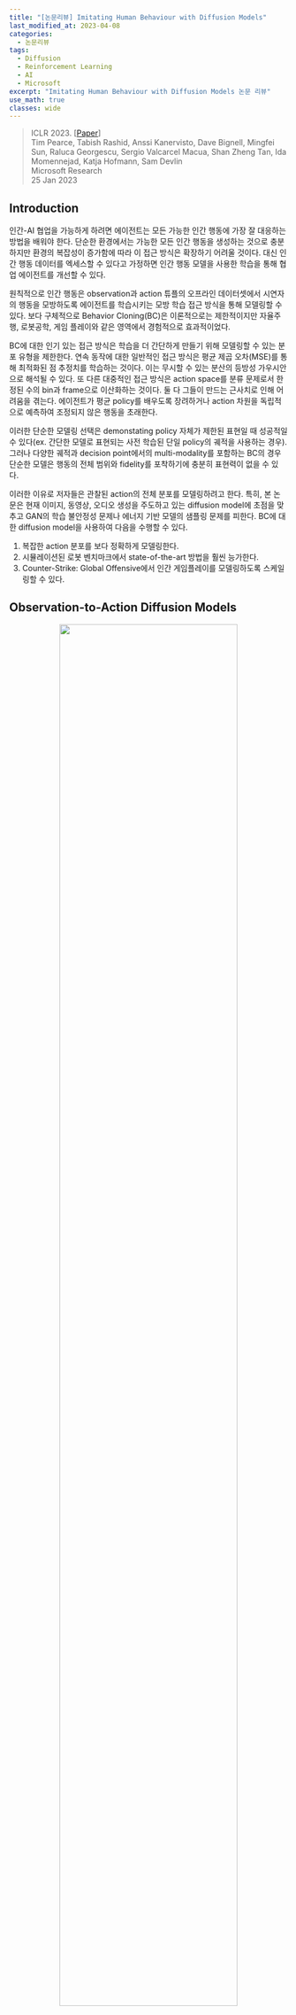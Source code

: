 ```yaml
---
title: "[논문리뷰] Imitating Human Behaviour with Diffusion Models"
last_modified_at: 2023-04-08
categories:
  - 논문리뷰
tags:
  - Diffusion
  - Reinforcement Learning
  - AI
  - Microsoft
excerpt: "Imitating Human Behaviour with Diffusion Models 논문 리뷰"
use_math: true
classes: wide
---
```


> ICLR 2023. [[Paper](https://arxiv.org/abs/2301.10677)]  
> Tim Pearce, Tabish Rashid, Anssi Kanervisto, Dave Bignell, Mingfei Sun, Raluca Georgescu, Sergio Valcarcel Macua, Shan Zheng Tan, Ida Momennejad, Katja Hofmann, Sam Devlin  
> Microsoft Research  
> 25 Jan 2023  

## Introduction
인간-AI 협업을 가능하게 하려면 에이전트는 모든 가능한 인간 행동에 가장 잘 대응하는 방법을 배워야 한다. 단순한 환경에서는 가능한 모든 인간 행동을 생성하는 것으로 충분하지만 환경의 복잡성이 증가함에 따라 이 접근 방식은 확장하기 어려울 것이다. 대신 인간 행동 데이터를 엑세스할 수 있다고 가정하면 인간 행동 모델을 사용한 학습을 통해 협업 에이전트를 개선할 수 있다. 

원칙적으로 인간 행동은 observation과 action 튜플의 오프라인 데이터셋에서 시연자의 행동을 모방하도록 에이전트를 학습시키는 모방 학습 접근 방식을 통해 모델링할 수 있다. 보다 구체적으로 Behavior Cloning(BC)은 이론적으로는 제한적이지만 자율주행, 로봇공학, 게임 플레이와 같은 영역에서 경험적으로 효과적이었다. 

BC에 대한 인기 있는 접근 방식은 학습을 더 간단하게 만들기 위해 모델링할 수 있는 분포 유형을 제한한다. 연속 동작에 대한 일반적인 접근 방식은 평균 제곱 오차(MSE)를 통해 최적화된 점 추정치를 학습하는 것이다. 이는 무시할 수 있는 분산의 등방성 가우시안으로 해석될 수 있다. 또 다른 대중적인 접근 방식은 action space를 분류 문제로서 한정된 수의 bin과 frame으로 이산화하는 것이다. 둘 다 그들이 만드는 근사치로 인해 어려움을 겪는다. 에이전트가 평균 policy를 배우도록 장려하거나 action 차원을 독립적으로 예측하여 조정되지 않은 행동을 초래한다. 

이러한 단순한 모델링 선택은 demonstating policy 자체가 제한된 표현일 때 성공적일 수 있다(ex. 간단한 모델로 표현되는 사전 학습된 단일 policy의 궤적을 사용하는 경우). 그러나 다양한 궤적과 decision point에서의 multi-modality를 포함하는 BC의 경우 단순한 모델은 행동의 전체 범위와 fidelity를 포착하기에 충분히 표현력이 없을 수 있다. 

이러한 이유로 저자들은 관찰된 action의 전체 분포를 모델링하려고 한다. 특히, 본 논문은 현재 이미지, 동영상, 오디오 생성을 주도하고 있는 diffusion model에 초점을 맞추고 GAN의 학습 불안정성 문제나 에너지 기반 모델의 샘플링 문제를 피한다. BC에 대한 diffusion model을 사용하여 다음을 수행할 수 있다. 

1. 복잡한 action 분포를 보다 정확하게 모델링한다. 
2. 시뮬레이션된 로봇 벤치마크에서 state-of-the-art 방법을 훨씬 능가한다. 
3. Counter-Strike: Global Offensive에서 인간 게임플레이를 모델링하도록 스케일링할 수 있다. 

## Observation-to-Action Diffusion Models
<center><img src='{{"/assets/img/diffusion-bc/diffusion-bc-fig1.PNG" | relative_url}}' width="80%"></center>

### 1. Diffusion Model Overview
Diffusion mode은 Gaussian noise를 반복적인 방식으로 일부 대상 분포에 매핑하는 생성 모델이며, 선택적으로 일부 컨텍스트로 컨디셔닝할 수 있다. $a_T \sim \mathcal{N} (0, I)$부터 시작하여 시퀀스 $a_{T -1}, a_{T -2}, \cdots, a_0$은 깨끗한 샘플인 $a_0$과 함께 각각 이전 버전의 약간 denoise된 버전으로 예측된다. 여기서 $T$는 denoising step의 총 수이다. 

본 논문은 [DDPM](https://kimjy99.github.io/논문리뷰/ddpm)을 사용한다. 학습 중에 noisy한 입력은 다음과 같이 생성될 수 있다. 

$$
\begin{equation}
a_\tau = \sqrt{\vphantom{1} \bar{\alpha}_\tau} a + \sqrt{1 - \bar{\alpha}_\tau} z
\end{equation}
$$

$z \sim \mathcal{N}(0, I)$은 random noise이고, $\bar{\alpha}_\tau$는 분산 schedule이다. 신경망 $\epsilon(\cdot)$은 다음을 최소화하여 입력에 추가된 noise를 예측하도록 학습된다.

$$
\begin{equation}
\mathcal{L}_\textrm{DDPM} := \mathbb{E}_{o, a, \tau, z} [\| \epsilon(o, a_\tau, \tau) - z \|_2^2] \\
o, a \sim \mathcal{D}, \quad \tau \sim \mathcal{U}[1,T]
\end{equation}
$$

샘플링 시, 추가 분산 schedule 파라미터 $\alpha_\tau$와 $\sigma_\tau$와 함께 입력은 반복적으로 denoise된다.

$$
\begin{equation}
a_{\tau - 1} = \frac{1}{\sqrt{\alpha_\tau}} \bigg( a_\tau - \frac{1 - \alpha_\tau}{\sqrt{1 - \bar{\alpha}_\tau}} \epsilon (o, a_\tau, \tau) \bigg)  + \sigma_\tau z
\end{equation}
$$

### 2. Architectural Design
Observation-to-action diffusion model의 신경망 아키텍처는 noisy한 action $a_{\tau-1} \in \mathbb{R}^{\vert a \vert}$, timestep $\tau$, observation $o$를 입력으로 받고, 예측된 noise mask $\hat{z} \in \mathbb{R}^{\vert a \vert}$을 출력한다. 

U-Net은 text-to-image diffusion model의 표준 구성 요소가 되었지만 U-Net의 사용은 큰 공간적 입력과 출력에만 의미가 있으며 적당한 차원의 action 벡터 생성이 필요하다. 따라서 다양한 복잡성을 지닌 세 가지 아키텍처를 설명한다. 

#### Basic MLP
이 아키텍처는 모든 관련 입력을 직접 concat한다 ($[a_{\tau-1}, o, \tau]$). 이 입력은 MLP에 입력돤다. 

#### MLP Sieve
3개의 인코딩 네트워크를 사용하여 observation, timestep, action의 임베딩을 생성한다

$$
\begin{equation}
o^e, t^e, a_{\tau-1}^e \in \mathbb{R}^\textrm{embed dim}
\end{equation}
$$

이들은 denoising network에 대한 입력으로 함께 concat된다 ($[o^e, t^e, a_{\tau-1}^e]$). Denoising network는 residual skip connection이 있고 timestep $\tau$와 action $a_{\tau-1}$이 각 hidden layer 후에 반복적으로 concat되는 fully-connected 아키텍처이다. 더 긴 observation 기록을 포함하기 위해 이전 observation이 동일한 임베딩 네트워크를 통과하고 임베딩이 함께 concat된다. 

#### Transformer
MLP Sieve와 같은 임베딩이 생성된다. 그런 다음 multi-head attention 아키텍처가 denoising network로 사용된다. 최소 3개의 토큰 $o^e$, $t^e$, $a_{\tau - 1}^e$가 입력으로 사용되며 이는 더 긴 observation 기록을 포함하도록 확장될 수 있다 (diffusion process가 Markovian이기 때문에 현재 $t^e$, $a_{\tau-1}^e$만 필요함).

#### Sampling rate
MLP Sieve와 Transformer는 신중하게 설계되어 observation 인코더가 denoising network와 분리된다. 테스트 시 이는 observation 인코더에 대해 단일 forward pass만 필요하고 더 가벼운 denoising network를 통해 여러 forward pass가 실행됨을 의미한다. 그 결과 샘플링 시간을 관리할 수 있다. 

### 3. Why Classifier-Free Guidance Fails
Classifier-Free Guidance(CFG)는 text-to-image model의 핵심 요소가 되어 이미지의 전형성(typicality)과 다양성을 trade-off할 수 있다. CFG에서 신경망은 conditional 및 unconditional 생성 모델로 학습된다. 샘플링 중에 'guidance weight' $w$를 도입하여 일부 컨텍스트(여기서는 $o$)에 따라 예측에 더 높은 가중치($w > 0$)를 부여하고 unconditional 예측에 음의 가중치를 부여한다. 

$$
\begin{equation}
\hat{z}_\tau = (1 + w) \epsilon_\textrm{cond.} (a_{\tau-1}, o, \tau) - w \epsilon_\textrm{uncond.} (a_{\tau-1}, \tau)
\end{equation}
$$

CFG는 $w$가 클수록 다양성을 희생시키면서 더 높은 likelihood의 궤적을 생성하므로 순차적 설정에서 유익할 것이라고 예상할 수 있다. 놀랍게도 저자들은 CFG가 실제로 덜 일반적인 궤적을 조장하고 성능을 저하시킬 수 있음을 발견했다. 

<center><img src='{{"/assets/img/diffusion-bc/diffusion-bc-fig3.PNG" | relative_url}}' width="75%"></center>
<br>
위 그림에서 다양한 guidance 강도 $w$에서 claw machine game에 대한 $\hat{p}(a \vert o)$를 시각화한다. CFG의 해석은 암시적 classifier $p(o \vert a)$를 최대화하는 action의 샘플링을 권장한다는 것이다. 따라서 CFG는 특정 observation에 고유한 action을 선택하도록 권장한다. 이는 text-to-image model에 유용하지만, 순차적 환경에서는 일부 observation과 쌍을 이루는 덜 일반적인 action을 선호하여 에이전트가 likelihood가 높은 action을 거부하게 된다. 

### 4. Reliable Sampling Schemes
Text-to-image diffusion에서는 일반적으로 여러 샘플이 병렬로 생성되어 사용자가 좋아하는 것을 선택하고 모든 실패를 무시할 수 있다. 그러나 observation-to-action diffusion model을 roll-out할 때 이러한 수동 스크리닝은 실현 가능하지 않다. Roll-out 중에 잘못된 action이 선택될 수 있는 위험이 남아 있으며, 이로 인해 에이전트가 out-of-distribution 상태로 보내질 수 있다. 따라서 저자들은 샘플링 중에 likelihood가 더 높은 action을 장려하여 이 스크리닝 프로세스를 반영하는 Diffusion BC의 변형으로 'Diffusion-X'와 'Diffusion-KDE'를 제안한다. 두 방법 모두 학습 절차는 변경되지 않는다 (모델의 조건부 버전만 필요함).

#### Diffusion-X
샘플링 프로세스는 $T$ timestep에 대해 정상적으로 실행된다. 그런 다음 timestep이 고정되고 $\tau = 1$이고 추가 denoising iteration이 $M$ timestep 동안 계속 실행된다. 이것의 이면에 있는 직관은 샘플이 더 높은 likelihood 영역으로 계속 이동한다는 것이다. 

#### Diffusion-KDE
평소와 같이 diffusion model에서 여러 action 샘플을 생성한다 (병렬로 수행할 수 있음). 모든 샘플에 간단한 kernel-density estimator (KDE)를 적용하고 각각의 likelihood를 점수화한다. Likelihood가 가장 높은 action을 선택한다. 

<center><img src='{{"/assets/img/diffusion-bc/diffusion-bc-fig4.PNG" | relative_url}}' width="85%"></center>
<br>
이러한 샘플링 수정의 효과는 위 그림에 설명되어 있다. Diffusion BC는 실제 $p(a \vert o)$ 영역을 벗어나는 소수의 action을 생성하지만 Diffusion-X와 Diffusion-KDE는 이러한 잘못된 action을 방지한다. 그림의 두 가지 고유한 모드는 두 가지 샘플링 방법 모두에 의해 복구되어 각 모드 내의 다양성이 감소하더라도 multimodality가 손상되지 않음을 나타낸다. 

## Experiments
- Baselines
  - MSE: 모델을 MSE로 학습
  - Discretised: 각 action 차원을 20개의 균등한 bin으로 discretise한 다음 cross-entropy로 독립적으로 학습
  - K-means: 모든 action에서 먼저 K-means를 실행하여 $K$개의 후보 action들을 생성하고, action들을 가장 가까운 bin으로 discretise한 다음 cross-entropy로 독립적으로 학습
  - K-means+Residual: K-means에 추가로 각 bin 예측에 연속적인 residual을 MSE로 학습

### 1. Learning Robotic Control from Human Demonstration
이 환경에서 에이전트는 시뮬레이션된 주방 내부에서 로봇 팔을 제어한다. 전자레인지를 열거나 스토브를 켜는 등 관심 있는 7가지 task를 수행할 수 있다. 데모 데이터셋에는 566개의 궤적이 포함되어 있다. 이들은 인간의 움직임이 로봇 관절 작동으로 변환되는 가상 현실 설정을 사용하여 수집되었다. 각 데모 궤적은 4개의 미리 결정된 task을 수행했다. 대략 동일한 비율로 데이터셋에 25개의 서로 다른 task 시퀀스가 있다. 

Kitchen environment의 observation space는 물체의 위치와 로봇 관절에 대한 정보를 포함하는 연속적인 30차원 벡터이다. Action space는 관절 작동의 연속적인 9차원 벡터이다. 모든 모델은 에이전트가 속도를 추론할 수 있도록 이전 두 observation 값을 입력으로 받는다. Diffusion model의 경우 $T = 50$으로 설정한다. 

Kitchen environment은 여러 가지 이유로 어렵다. 

1. Action 차원 간에 강력한 (때로는 비선형적인) 상관관계가 존재한다.
2. 에이전트가 다음에 완료할 task를 선택하는 시점과 완료 방법에 있어서 $p(a \vert o)$에는 multimodality가 있다. 

#### Main Results
다음은 로봇 제어 결과를 나타낸 표이다. 

<center><img src='{{"/assets/img/diffusion-bc/diffusion-bc-table1.PNG" | relative_url}}' width="100%"></center>
<br>
다음은 kitchen task에서 로봇 제어를 완료하는 데 걸리는 시간을 나타낸 그래프이다. 색칠된 부분은 인간 시연을 나타낸 것이고, 왼쪽은 MSE Transformer, 오른쪽은 Diffusion-X Transformer의 결과이다. 

<center><img src='{{"/assets/img/diffusion-bc/diffusion-bc-fig5.PNG" | relative_url}}' width="100%"></center>

#### Classifier Free Guidance Analysis
다음은 Diffusion BC에 대한 CFG의 효과를 나타낸 표이다.

<center><img src='{{"/assets/img/diffusion-bc/diffusion-bc-table2.PNG" | relative_url}}' width="75%"></center>
<br>
Guidance가 없을 때($w = 0$)보다 강력한 guidance가 있을 때 ($w = 8$) 완료율이 크게 떨어지는 것을 볼 수 있다. 한편, CFG는 첫번째 task로 Bottom Burner를 선택하는 데 강한 bias를 생성한다. 이는 인간 시연자가 시간의 10%만 Bottom Burner를 선택하지만 CFG가 강해지면 25%까지 증가하여 CFG가 덜 일반적인 궤적을 권장함을 보여준다. 

### 2. Modelling Human Gameplay in a Video Game
저자들은 추가로 ['Counter-Strike: Global Offensive' (CSGO) 환경](https://github.com/TeaPearce/Counter-Strike_Behavioural_Cloning)에서 본 논문의 모델을 테스트하였다. 저자들은 'aim train' 환경을 사용하였다. 'aim train' 환경은 플레이어가 맵 중앙의 플랫폼에 고정되어 있으며 플레이어를 향해 돌진하는 AI 적으로부터 자신을 방어해야 한다. 성공하려면 혼합된 연속 및 불연속 action space에 대한 정확하고 조정된 제어뿐만 아니라 대상 선택 및 조준에서 multimodality를 처리해야 한다. 

데모 데이터셋에는 숙련된 인간 플레이어가 기록한 45,000개의 observation/action 튜플이 포함되어 있다. 관찰은 280$\times$150 RGB 이미지이고 action space는 3차원(마우스 x $\in \mathbb{R}$, 마우스 y $\in \mathbb{R}$, 좌클릭 $$\in \{0, 1\}$$)이다. 환경은 고정 속도로 비동기식으로 실행되어 모델의 샘플링 속도에 대한 엄격한 테스트를 제공한다. 이러한 제약으로 인해 저자들은 inference 속도와 성능 사이에 적절한 균형을 제공하는 MLP Sieve 아키텍처만 테스트한다. 약간 느린 Diffusion-KDE 샘플링 방법도 제외한다. $T$는 20으로 설정되었다. 

다음은 10분의 rollout을 평균한 결과이다. 

<center><img src='{{"/assets/img/diffusion-bc/diffusion-bc-table3.PNG" | relative_url}}' width="82%"></center>
<br>
Diffusion-X는 예측된 action에 대한 Wasserstein 거리로 측정된 인간 분포에 대한 거리와 게임 점수 측면에서 observation 인코더 모두에서 가장 잘 수행되었다. MSE가 200Hz로 실행된 것에 비해 Diffusion-X는 18Hz로 실행되었다. 학습 시간은 비슷하다고 한다. 
